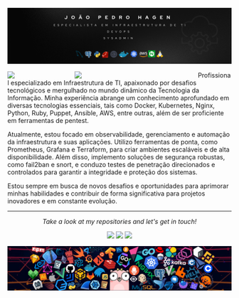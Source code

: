 ![profile](header.png)

<p>
<a href="https://github.com/joaopedrohagen/github-readme-stats">
<img width="30%" align="left" src="https://github-readme-stats.vercel.app/api/top-langs/?username=joaopedrohagen&theme=dracula&hide=html,shell">
</a>
<a href="https://github.com/joaopedrohagen/github-readme-stats">
<img width="55%" align="left" src="https://github-readme-stats.vercel.app/api?username=joaopedrohagen&show_icons=true&theme=dracula&line_height=33">
</a>
</p>

<p>Profissional especializado em Infraestrutura de TI, apaixonado por desafios tecnológicos e mergulhado no mundo dinâmico da Tecnologia da Informação. Minha experiência abrange um conhecimento aprofundado em diversas tecnologias essenciais, tais como Docker, Kubernetes, Nginx, Python, Ruby, Puppet, Ansible, AWS, entre outras, além de ser proficiente em ferramentas de pentest.

Atualmente, estou focado em observabilidade, gerenciamento e automação da infraestrutura e suas aplicações. Utilizo ferramentas de ponta, como Prometheus, Grafana e Terraform, para criar ambientes escaláveis e de alta disponibilidade. Além disso, implemento soluções de segurança robustas, como fail2ban e snort, e conduzo testes de penetração direcionados e controlados para garantir a integridade e proteção dos sistemas.

Estou sempre em busca de novos desafios e oportunidades para aprimorar minhas habilidades e contribuir de forma significativa para projetos inovadores e em constante evolução.
</p>

<hr>
<p align="center">
  <i>Take a look at my repositories and let's get in touch!</i>

<p align="center">
<a href= "https://github.com/joaopedrohagen"><img src="https://img.icons8.com/material-outlined/27/000000/ball-point-pen.png"/></a>
<a href= "https://www.linkedin.com/in/joaopedrohagen/"><img src="https://img.icons8.com/material-outlined/30/000000/linkedin.png"/></a>
<a href= "https://hagen.dev.br"><img src="https://img.icons8.com/material-outlined/27/000000/geography.png"/></a>
</p>


![footer](header_1.png)
